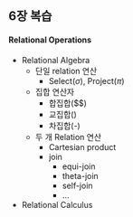 ## 6장 복습
#### Relational Operations
- Relational Algebra
	- 단일 relation 연산
		- Select($\sigma$), Project($\pi$)
	- 집합 연산자
		- 합집합($\$)
		- 교집합()
		- 차집합(-)
	- 두 개 Relation 연산
		- Cartesian product
		- join
			- equi-join
			- theta-join
			- self-join
			- ...
- Relational Calculus